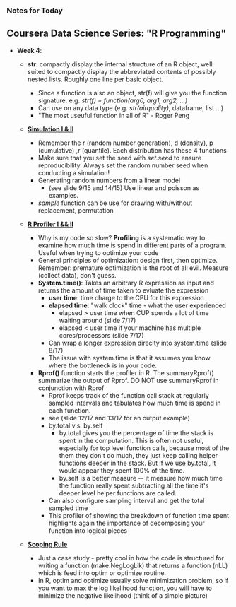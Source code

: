 ### Notes for Today

## Coursera Data Science Series: "R Programming"

* **Week 4**:
	* **str**: compactly display the internal structure of an R object, well suited to compactly display the abbreviated contents of possibly nested lists. Roughly one line per basic object.
		* Since a function is also an object, str(f) will give you the function signature. e.g. _str(f) = function(arg0, arg1, arg2, ...)_
		* Can use on any data type (e.g. _str(airquality)_, dataframe, list ...)
		* "The most useuful function in all of R" - Roger Peng

	* [**Simulation I & II**](https://d396qusza40orc.cloudfront.net/rprog/lecture_slides/simulation.pdf)
		* Remember the r (random number generation), d (density), p (cumulative) ,r (quantile). Each distribution has these 4 functions
		* Make sure that you set the seed with _set.seed_ to ensure reproducibility. Always set the random number seed when conducting a simulation!
		* Generating random numbers from a linear model
			* (see slide 9/15 and 14/15) Use linear and poisson as examples.
		* _sample_ function can be use for drawing with/without replacement, permutation

	* [**R Profiler I && II**](https://d396qusza40orc.cloudfront.net/rprog/lecture_slides/profiler.pdf)
		* Why is my code so slow? **Profiling** is a systematic way to examine how much time is spend in different parts of a program. Useful when trying to optimize your code
		* General principles of optimization: design first, then optimize. Remember: premature optimization is the root of all evil. Measure (collect data), don't guess.
		* **System.time()**: Takes an arbitrary R expression as input and returns the amount of time taken to evluate the expression
			* **user time**: time charge to the CPU for this expression
			* **elapsed time**: "walk clock" time - what the user experienced
				* elapsed > user time when CUP spends a lot of time waiting around (slide 7/17)
				* elapsed < user time if your machine has multiple cores/processors (slide 7/17)
			* Can wrap a longer expression direclty into system.time (slide 8/17)
			* The issue with system.time is that it assumes you know where the bottleneck is in your code.
		* **Rprof()** function starts the profiler in R. The summaryRprof() summarize the output of Rprof. DO NOT use summaryRprof in conjunction with Rprof
			* Rprof keeps track of the function call stack at regularly sampled intervals and tabulates how much time is spend in each function. 
			* see (slide 12/17 and 13/17 for an output example)
			* by.total v.s. by.self
				* by.total gives you the percentage of time the stack is spent in the computation. This is often not useful, especially for top level function calls, because most of the them they don't do much, they just keep calling helper functions deeper in the stack. But if we use by.total, it would appear they spent 100% of the time.
				* by.self is a better measure -- it measure how much time the function really spent subtracting all the time it's deeper level helper functions are called.
			* Can also configure sampling interval and get the total sampled time
			* This profiler of showing the breakdown of function time spent highlights again the importance of decomposing your function into logical pieces

	* [**Scoping Rule**](https://d396qusza40orc.cloudfront.net/rprog/lecture_slides/profiler.pdf)
		* Just a case study - pretty cool in how the code is structured for writing a function (make.NegLogLik) that returns a function (nLL) which is feed into optim or optimize routine.
		* In R, optim and optimize usually solve minimization problem, so if you want to max the log likelihood function, you will have to minimize the negative likelihood (think of a simple picture)
